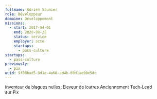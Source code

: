 ```yaml
---
fullname: Adrien Saunier
role: Développeur
domaine: Développement
missions:
  - start: 2017-04-01
    end: 2020-08-28
    status: service
    employer: octo
    startups:
      - pass-culture
startups:
  - pass-culture
previously:
  - pix
uuid: 5f80bad5-9d1e-4a66-ad4b-60d1ae99e5dc
---
```

Inventeur de blagues nulles, Eleveur de loutres Anciennement Tech-Lead sur Pix